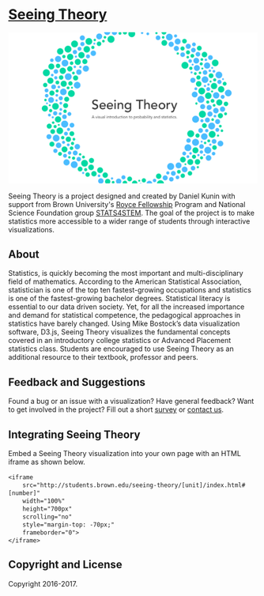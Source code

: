 # [Seeing Theory](http://students.brown.edu/seeing-theory/) 

[![Landing page screenshot](img/landing_page.png)](http://students.brown.edu/seeing-theory/) 

Seeing Theory is a project designed and created by Daniel Kunin with support from Brown University's [Royce Fellowship](https://www.brown.edu/academics/college/fellowships/royce/) Program and National Science Foundation group [STATS4STEM](http://www.stats4stem.org/). The goal of the project is to make statistics more accessible to a wider range of students through interactive visualizations.

## About

Statistics, is quickly becoming the most important and multi-disciplinary field of mathematics. According to the American Statistical Association, statistician is one of the top ten fastest-growing occupations and statistics is one of the fastest-growing bachelor degrees. Statistical literacy is essential to our data driven society. Yet, for all the increased importance and demand for statistical competence, the pedagogical approaches in statistics have barely changed. Using Mike Bostock’s data visualization software, D3.js, Seeing Theory visualizes the fundamental concepts covered in an introductory college statistics or Advanced Placement statistics class. Students are encouraged to use Seeing Theory as an additional resource to their textbook, professor and peers.

## Feedback and Suggestions

Found a bug or an issue with a visualization?  Have general feedback?  Want to get involved in the project?  Fill out a short [survey](https://www.surveymonkey.com/r/VZW95HM) or [contact us](mailto:info@seeingtheory.io).

## Integrating Seeing Theory

Embed a Seeing Theory visualization into your own page with an HTML iframe as shown below.

```
<iframe 
	src="http://students.brown.edu/seeing-theory/[unit]/index.html#[number]" 
	width="100%" 
	height="700px" 
	scrolling="no"
	style="margin-top: -70px;"
	frameborder="0">
</iframe>
```

## Copyright and License

Copyright 2016-2017.
